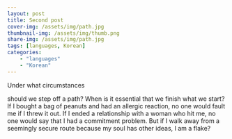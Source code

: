 ```yaml
---
layout: post
title: Second post
cover-img: /assets/img/path.jpg
thumbnail-img: /assets/img/thumb.png
share-img: /assets/img/path.jpg
tags: [languages, Korean]
categories:
    - "languages"
    - "Korean"
---
```


Under what circumstances 

should we step off a path? When is it essential that we finish what we start? If I bought a bag of peanuts and had an allergic reaction, no one would fault me if I threw it out. If I ended a relationship with a woman who hit me, no one would say that I had a commitment problem. But if I walk away from a seemingly secure route because my soul has other ideas, I am a flake?

